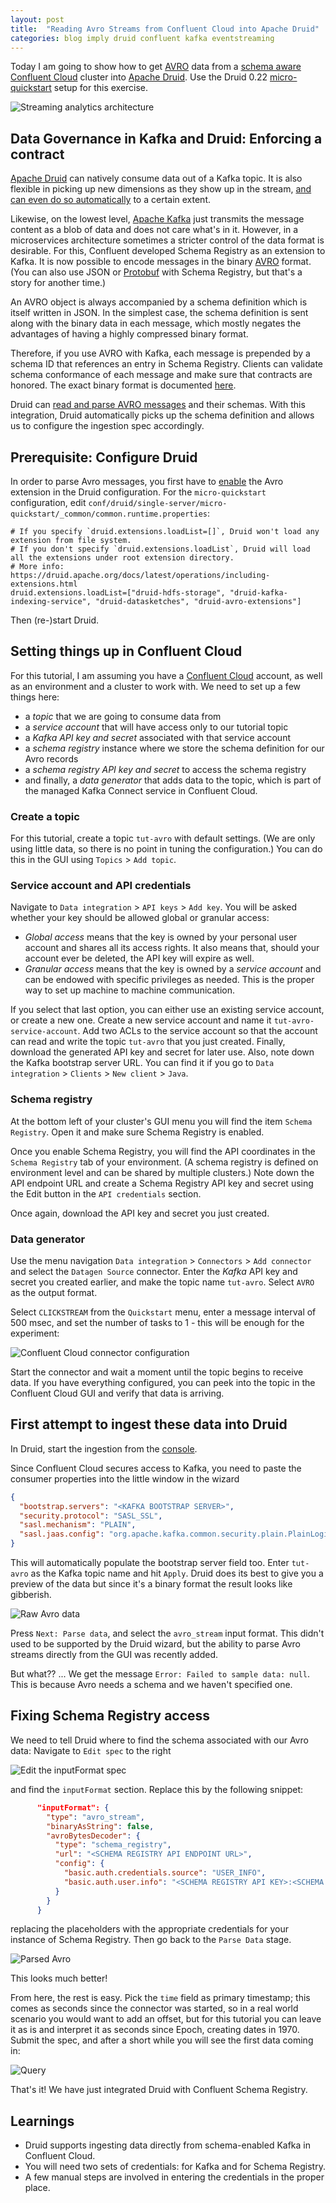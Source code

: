 ```yaml
---
layout: post
title:  "Reading Avro Streams from Confluent Cloud into Apache Druid"
categories: blog imply druid confluent kafka eventstreaming
---
```


Today I am going to show how to get [AVRO](https://avro.apache.org/) data from a [schema aware](https://docs.confluent.io/cloud/current/sr/schemas-manage.html) [Confluent Cloud](https://confluent.cloud) cluster into [Apache Druid](https://druid.apache.org/). Use the Druid 0.22 [micro-quickstart](https://druid.apache.org/docs/latest/tutorials/index.html) setup for this exercise.

![Streaming analytics architecture](/assets/2021-10-19-0-architecture.png)

## Data Governance in Kafka and Druid: Enforcing a contract

[Apache Druid](https://druid.apache.org/) can natively consume data out of a Kafka topic. It is also flexible in picking up new dimensions as they show up in the stream, [and can even do so automatically](https://druid.apache.org/docs/latest/ingestion/schema-design.html#schema-less-dimensions) to a certain extent.

Likewise, on the lowest level, [Apache Kafka](https://kafka.apache.org/) just transmits the message content as a blob of data and does not care what's in it. However, in a microservices architecture sometimes a stricter control of the data format is desirable. For this, Confluent developed Schema Registry as an extension to Kafka. It is now possible to encode messages in the binary [AVRO](https://avro.apache.org/) format. (You can also use JSON or [Protobuf](https://developers.google.com/protocol-buffers/) with Schema Registry, but that's a story for another time.)

An AVRO object is always accompanied by a schema definition which is itself written in JSON. In the simplest case, the schema definition is sent along with the binary data in each message, which mostly negates the advantages of having a highly compressed binary format.

Therefore, if you use AVRO with Kafka, each message is prepended by a schema ID that references an entry in Schema Registry. Clients can validate schema conformance of each message and make sure that contracts are honored. The exact binary format is documented [here](https://docs.confluent.io/platform/current/schema-registry/serdes-develop/index.html#wire-format).

Druid can [read and parse AVRO messages](https://druid.apache.org/docs/latest/ingestion/data-formats.html#avro-stream) and their schemas. With this integration, Druid automatically picks up the schema definition and allows us to configure the ingestion spec accordingly.

## Prerequisite: Configure Druid

In order to parse Avro messages, you first have to [enable](https://druid.apache.org/docs/0.22.0/development/extensions.html#loading-extensions) the Avro extension in the Druid configuration. For the `micro-quickstart` configuration, edit `conf/druid/single-server/micro-quickstart/_common/common.runtime.properties`:

```properties
# If you specify `druid.extensions.loadList=[]`, Druid won't load any extension from file system.
# If you don't specify `druid.extensions.loadList`, Druid will load all the extensions under root extension directory.
# More info: https://druid.apache.org/docs/latest/operations/including-extensions.html
druid.extensions.loadList=["druid-hdfs-storage", "druid-kafka-indexing-service", "druid-datasketches", "druid-avro-extensions"]
```

Then (re-)start Druid.

## Setting things up in Confluent Cloud

For this tutorial, I am assuming you have a [Confluent Cloud](https://confluent.cloud) account, as well as an environment and a cluster to work with. We need to set up a few things here:
- a _topic_ that we are going to consume data from
- a _service account_ that will have access only to our tutorial topic
- a _Kafka API key and secret_ associated with that service account
- a _schema registry_ instance where we store the schema definition for our Avro records
- a _schema registry API key and secret_ to access the schema registry
- and finally, a _data generator_ that adds data to the topic, which is part of the managed Kafka Connect service in Confluent Cloud.

### Create a topic

For this tutorial, create a topic `tut-avro` with default settings. (We are only using little data, so there is no point in tuning the configuration.) You can do this in the GUI using `Topics` > `Add topic`.

### Service account and API credentials

Navigate to `Data integration` > `API keys` > `Add key`. You will be asked whether your key should be allowed global or granular access:
- _Global access_ means that the key is owned by your personal user account and shares all its access rights. It also means that, should your account ever be deleted, the API key will expire as well.
- _Granular access_ means that the key is owned by a _service account_ and can be endowed with specific privileges as needed. This is the proper way to set up machine to machine communication.

If you select that last option, you can either use an existing service account, or create a new one. Create a new service account and name it `tut-avro-service-account`. Add two ACLs to the service account so that the account can read and write the topic `tut-avro` that you just created. Finally, download the generated API key and secret for later use. Also, note down the Kafka bootstrap server URL. You can find it if you go to `Data integration` > `Clients` > `New client` > `Java`.

### Schema registry

At the bottom left of your cluster's GUI menu you will find the item `Schema Registry`. Open it and make sure Schema Registry is enabled.

Once you enable Schema Registry, you will find the API coordinates in the `Schema Registry` tab of your environment. (A schema registry is defined on environment level and can be shared by multiple clusters.) Note down the API endpoint URL and create a Schema Registry API key and secret using the Edit button in the `API credentials` section.

Once again, download the API key and secret you just created.

### Data generator

Use the menu navigation `Data integration` > `Connectors` > `Add connector` and select the `Datagen Source` connector. Enter the _Kafka_ API key and secret you created earlier, and make the topic name `tut-avro`. Select `AVRO` as the output format.

Select `CLICKSTREAM` from the `Quickstart` menu, enter a message interval of 500 msec, and set the number of tasks to 1 - this will be enough for the experiment:

![Confluent Cloud connector configuration](/assets/2021-10-19-1-confluent-cloud.jpeg)

Start the connector and wait a moment until the topic begins to receive data. If you have everything configured, you can peek into the topic in the Confluent Cloud GUI and verify that data is arriving.

## First attempt to ingest these data into Druid

In Druid, start the ingestion from the [console](http://localhost:8888/unified-console.html#load-data).

Since Confluent Cloud secures access to Kafka, you need to paste the consumer properties into the little window in the wizard

```json
{
  "bootstrap.servers": "<KAFKA BOOTSTRAP SERVER>",
  "security.protocol": "SASL_SSL",
  "sasl.mechanism": "PLAIN",
  "sasl.jaas.config": "org.apache.kafka.common.security.plain.PlainLoginModule  required username=\"<KAFKA API KEY>\" password=\"<KAFKA SECRET>\";"
} 
```
This will automatically populate the bootstrap server field too. Enter `tut-avro` as the Kafka topic name and hit `Apply`. Druid does its best to give you a preview of the data but since it's a binary format the result looks like gibberish.

![Raw Avro data](/assets/2021-10-19-2-load-gibberish.jpeg)

Press `Next: Parse data`, and select the `avro_stream` input format. This didn't used to be supported by the Druid wizard, but the ability to parse Avro streams directly from the GUI was recently added.

But what?? ... We get the message `Error: Failed to sample data: null`. This is because Avro needs a schema and we haven't specified one.

## Fixing Schema Registry access

We need to tell Druid where to find the schema associated with our Avro data: Navigate to `Edit spec` to the right

![Edit the inputFormat spec](/assets/2021-10-19-3-edit-spec.jpeg)

and find the `inputFormat` section. Replace this by the following snippet:
```json
      "inputFormat": {
        "type": "avro_stream",
        "binaryAsString": false,
        "avroBytesDecoder": {
          "type": "schema_registry",
          "url": "<SCHEMA REGISTRY API ENDPOINT URL>",
          "config": {
            "basic.auth.credentials.source": "USER_INFO",
            "basic.auth.user.info": "<SCHEMA REGISTRY API KEY>:<SCHEMA REGISTRY SECRET>"
          }
        }
      }
```
replacing the placeholders with the appropriate credentials for your instance of Schema Registry. Then go back to the `Parse Data` stage.

![Parsed Avro](/assets/2021-10-19-4-load-parsed.jpeg)

This looks much better!

From here, the rest is easy. Pick the `time` field as primary timestamp; this comes as seconds since the connector was started, so in a real world scenario you would want to add an offset, but for this tutorial you can leave it as is and interpret it as seconds since Epoch, creating dates in 1970. Submit the spec, and after a short while you will see the first data coming in:

![Query](/assets/2021-10-19-5-query.jpeg)

That's it! We have just integrated Druid with Confluent Schema Registry.

## Learnings

- Druid supports ingesting data directly from schema-enabled Kafka in Confluent Cloud.
- You will need two sets of credentials: for Kafka and for Schema Registry.
- A few manual steps are involved in entering the credentials in the proper place.

